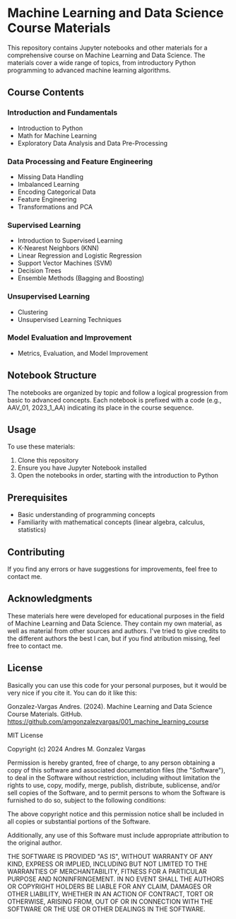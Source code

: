 # Machine Learning and Data Science Course Materials

This repository contains Jupyter notebooks and other materials for a comprehensive course on Machine Learning and Data Science. The materials cover a wide range of topics, from introductory Python programming to advanced machine learning algorithms.

## Course Contents

### Introduction and Fundamentals
- Introduction to Python
- Math for Machine Learning
- Exploratory Data Analysis and Data Pre-Processing

### Data Processing and Feature Engineering
- Missing Data Handling
- Imbalanced Learning
- Encoding Categorical Data
- Feature Engineering
- Transformations and PCA

### Supervised Learning
- Introduction to Supervised Learning
- K-Nearest Neighbors (KNN)
- Linear Regression and Logistic Regression
- Support Vector Machines (SVM)
- Decision Trees
- Ensemble Methods (Bagging and Boosting)

### Unsupervised Learning
- Clustering
- Unsupervised Learning Techniques

### Model Evaluation and Improvement
- Metrics, Evaluation, and Model Improvement

## Notebook Structure

The notebooks are organized by topic and follow a logical progression from basic to advanced concepts. Each notebook is prefixed with a code (e.g., AAV_01, 2023_1_AA) indicating its place in the course sequence.

## Usage

To use these materials:
1. Clone this repository
2. Ensure you have Jupyter Notebook installed
3. Open the notebooks in order, starting with the introduction to Python

## Prerequisites

- Basic understanding of programming concepts
- Familiarity with mathematical concepts (linear algebra, calculus, statistics)

## Contributing

If you find any errors or have suggestions for improvements, feel free to contact me.

## Acknowledgments

These materials here were developed for educational purposes in the field of Machine Learning and Data Science. 
They contain my own material, as well as material from other sources and authors. 
I've tried to give credits to the different authors the best I can, but if you find atribution missing, feel free to contact me.

## License

Basically you can use this code for your personal purposes, but it would be very nice if you cite it. You can do it like this:

Gonzalez-Vargas Andres. (2024). Machine Learning and Data Science Course Materials. GitHub. https://github.com/amgonzalezvargas/001_machine_learning_course

MIT License

Copyright (c) 2024 Andres M. Gonzalez Vargas

Permission is hereby granted, free of charge, to any person obtaining a copy
of this software and associated documentation files (the "Software"), to deal
in the Software without restriction, including without limitation the rights
to use, copy, modify, merge, publish, distribute, sublicense, and/or sell
copies of the Software, and to permit persons to whom the Software is
furnished to do so, subject to the following conditions:

The above copyright notice and this permission notice shall be included in all
copies or substantial portions of the Software.

Additionally, any use of this Software must include appropriate attribution
to the original author.

THE SOFTWARE IS PROVIDED "AS IS", WITHOUT WARRANTY OF ANY KIND, EXPRESS OR
IMPLIED, INCLUDING BUT NOT LIMITED TO THE WARRANTIES OF MERCHANTABILITY,
FITNESS FOR A PARTICULAR PURPOSE AND NONINFRINGEMENT. IN NO EVENT SHALL THE
AUTHORS OR COPYRIGHT HOLDERS BE LIABLE FOR ANY CLAIM, DAMAGES OR OTHER
LIABILITY, WHETHER IN AN ACTION OF CONTRACT, TORT OR OTHERWISE, ARISING FROM,
OUT OF OR IN CONNECTION WITH THE SOFTWARE OR THE USE OR OTHER DEALINGS IN THE
SOFTWARE.



